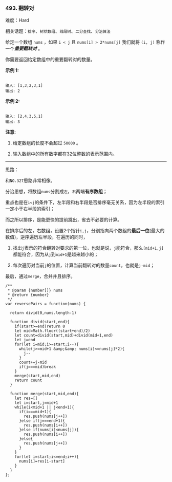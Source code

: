 ### 493. 翻转对

难度：Hard

相关话题：`排序`、`树状数组`、`线段树`、`二分查找`、`分治算法`

给定一个数组 `nums` ，如果 `i < j` 且 `nums[i] > 2*nums[j]` 我们就将 `(i, j)` 称作一个***重要翻转对*** 。



你需要返回给定数组中的重要翻转对的数量。



**示例 1:** 



```

输入: [1,3,2,3,1]
输出: 2
```


**示例 2:** 



```

输入: [2,4,3,5,1]
输出: 3
```


**注意:** 




1. 给定数组的长度不会超过 `50000` 。

2. 输入数组中的所有数字都在32位整数的表示范围内。






-----

思路：

和`NO.327`思路非常相像。

分治思想，将数组`nums`分割成`左`，`右`两端**有序数组**；

重点也是在`i<j`的条件下，左半段和右半段是否排序毫无关系，因为左半段的索引一定小于右半段的索引；

而之所以排序，是能更快的提前跳出，省去不必要的计算。

在排序后的左，右数组，设置2个指针`i,j`，分别指向两个数组的**最后一位**(最大的数值)，逆序遍历左半段，在遍历的同时，

1. 找出`j`表示的符合翻转对要求的第一位，也就是说，`j`能符合，那么`[mid+1,j]`都能符合，因为从`j`到`mid+1`是越来越小的；

2. 每次遍历对当前`j`的位置，计算当前翻转对的数量`count`，也就是`j-mid`；

最后，通过`merge`，合并并且排序。

```
/**
 * @param {number[]} nums
 * @return {number}
 */
var reversePairs = function(nums) {
  
  return divid(0,nums.length-1)
  
  function divid(start,end){
    if(start>=end)return 0
    let mid=Math.floor((start+end)/2)
    let count=divid(start,mid)+divid(mid+1,end)
    let j=end
    for(let i=mid;i>=start;i--){
      while(j>=mid+1 &amp;&amp; nums[i]<=nums[j]*2){
        j--
      }
      count+=j-mid
      if(j===mid)break
    }
    merge(start,mid,end)
    return count
  }
  
  function merge(start,mid,end){
    let res=[]
    let i=start,j=mid+1
    while(i<mid+1 || j<end+1){
      if(i===mid+1){
        res.push(nums[j++])
      }else if(j===end+1){
        res.push(nums[i++])
      }else if(nums[i]<nums[j]){
        res.push(nums[i++])
      }else{
        res.push(nums[j++])
      }
    }
    for(let i=start;i<=end;i++){
      nums[i]=res[i-start]
    }
  }
};
```

